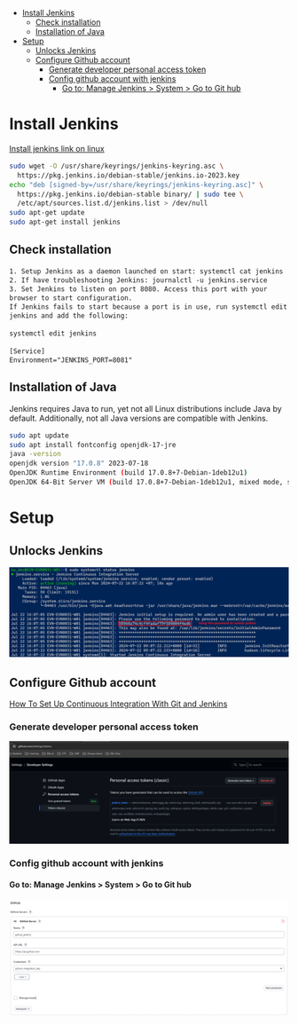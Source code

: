 - [Install Jenkins](#install-jenkins)
  - [Check installation](#check-installation)
  - [Installation of Java](#installation-of-java)
- [Setup](#setup)
  - [Unlocks Jenkins](#unlocks-jenkins)
  - [Configure Github account](#configure-github-account)
    - [Generate developer personal access token](#generate-developer-personal-access-token)
    - [Config github account with jenkins](#config-github-account-with-jenkins)
      - [Go to: Manage Jenkins \> System \> Go to Git hub](#go-to-manage-jenkins--system--go-to-git-hub)


# Install Jenkins

[Install jenkins link on linux](https://www.jenkins.io/doc/book/installing/linux/)

```bash
sudo wget -O /usr/share/keyrings/jenkins-keyring.asc \
  https://pkg.jenkins.io/debian-stable/jenkins.io-2023.key
echo "deb [signed-by=/usr/share/keyrings/jenkins-keyring.asc]" \
  https://pkg.jenkins.io/debian-stable binary/ | sudo tee \
  /etc/apt/sources.list.d/jenkins.list > /dev/null
sudo apt-get update
sudo apt-get install jenkins
```

## Check installation 

```code
1. Setup Jenkins as a daemon launched on start: systemctl cat jenkins
2. If have troubleshooting Jenkins: journalctl -u jenkins.service
3. Set Jenkins to listen on port 8080. Access this port with your browser to start configuration. 
If Jenkins fails to start because a port is in use, run systemctl edit jenkins and add the following: 

systemctl edit jenkins

[Service]
Environment="JENKINS_PORT=8081"

```

## Installation of Java
Jenkins requires Java to run, yet not all Linux distributions include Java by default. Additionally, not all Java versions are compatible with Jenkins.

```bash
sudo apt update
sudo apt install fontconfig openjdk-17-jre
java -version
openjdk version "17.0.8" 2023-07-18
OpenJDK Runtime Environment (build 17.0.8+7-Debian-1deb12u1)
OpenJDK 64-Bit Server VM (build 17.0.8+7-Debian-1deb12u1, mixed mode, sharing)
```

# Setup
## Unlocks Jenkins

![alt text](../images/jenkins/jenkins-status.png)


## Configure Github account

[How To Set Up Continuous Integration With Git and Jenkins](https://www.lambdatest.com/blog/how-to-setup-continuous-integration-with-git-jenkins/)


### Generate developer personal access token

![alt text](../images/jenkins/jenkins-generate-git-token.png)

### Config github account with jenkins

#### Go to: Manage Jenkins > System > Go to Git hub

![alt text](../images/jenkins/jenkins-git-configure.png)

